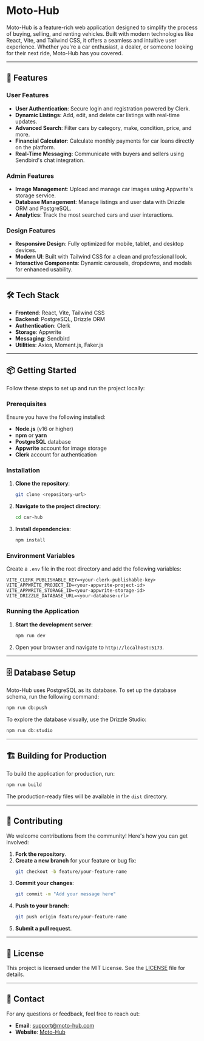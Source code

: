 # Moto-Hub

Moto-Hub is a feature-rich web application designed to simplify the process of buying, selling, and renting vehicles. Built with modern technologies like React, Vite, and Tailwind CSS, it offers a seamless and intuitive user experience. Whether you're a car enthusiast, a dealer, or someone looking for their next ride, Moto-Hub has you covered.

---

## 🚀 Features

### User Features
- **User Authentication**: Secure login and registration powered by Clerk.
- **Dynamic Listings**: Add, edit, and delete car listings with real-time updates.
- **Advanced Search**: Filter cars by category, make, condition, price, and more.
- **Financial Calculator**: Calculate monthly payments for car loans directly on the platform.
- **Real-Time Messaging**: Communicate with buyers and sellers using Sendbird's chat integration.

### Admin Features
- **Image Management**: Upload and manage car images using Appwrite's storage service.
- **Database Management**: Manage listings and user data with Drizzle ORM and PostgreSQL.
- **Analytics**: Track the most searched cars and user interactions.

### Design Features
- **Responsive Design**: Fully optimized for mobile, tablet, and desktop devices.
- **Modern UI**: Built with Tailwind CSS for a clean and professional look.
- **Interactive Components**: Dynamic carousels, dropdowns, and modals for enhanced usability.

---

## 🛠️ Tech Stack

- **Frontend**: React, Vite, Tailwind CSS
- **Backend**: PostgreSQL, Drizzle ORM
- **Authentication**: Clerk
- **Storage**: Appwrite
- **Messaging**: Sendbird
- **Utilities**: Axios, Moment.js, Faker.js

---

## 📦 Getting Started

Follow these steps to set up and run the project locally:

### Prerequisites

Ensure you have the following installed:
- **Node.js** (v16 or higher)
- **npm** or **yarn**
- **PostgreSQL** database
- **Appwrite** account for image storage
- **Clerk** account for authentication

### Installation

1. **Clone the repository**:
   ```bash
   git clone <repository-url>
   ```
2. **Navigate to the project directory**:
   ```bash
   cd car-hub
   ```
3. **Install dependencies**:
   ```bash
   npm install
   ```

### Environment Variables

Create a `.env` file in the root directory and add the following variables:

```env
VITE_CLERK_PUBLISHABLE_KEY=<your-clerk-publishable-key>
VITE_APPWRITE_PROJECT_ID=<your-appwrite-project-id>
VITE_APPWRITE_STORAGE_ID=<your-appwrite-storage-id>
VITE_DRIZZLE_DATABASE_URL=<your-database-url>
```

### Running the Application

1. **Start the development server**:
   ```bash
   npm run dev
   ```
2. Open your browser and navigate to `http://localhost:5173`.

---

## 🗄️ Database Setup

Moto-Hub uses PostgreSQL as its database. To set up the database schema, run the following command:

```bash
npm run db:push
```

To explore the database visually, use the Drizzle Studio:
```bash
npm run db:studio
```

---

## 🏗️ Building for Production

To build the application for production, run:
```bash
npm run build
```

The production-ready files will be available in the `dist` directory.

---

## 🤝 Contributing

We welcome contributions from the community! Here's how you can get involved:

1. **Fork the repository**.
2. **Create a new branch** for your feature or bug fix:
   ```bash
   git checkout -b feature/your-feature-name
   ```
3. **Commit your changes**:
   ```bash
   git commit -m "Add your message here"
   ```
4. **Push to your branch**:
   ```bash
   git push origin feature/your-feature-name
   ```
5. **Submit a pull request**.

---

## 📄 License

This project is licensed under the MIT License. See the [LICENSE](./LICENSE) file for details.

---

## 📧 Contact

For any questions or feedback, feel free to reach out:
- **Email**: support@moto-hub.com
- **Website**: [Moto-Hub](https://moto-hub.com)
